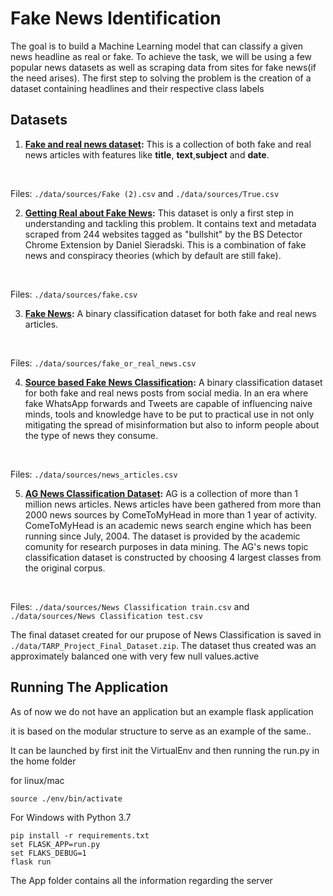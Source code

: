 # Fake News Identification

The goal is to build a Machine Learning model that can classify a given news headline as real or fake. To achieve the task, we will be using a few popular news datasets as well as scraping data from sites for fake news(if the need arises). The first step to solving the problem is the creation of a dataset containing headlines and their respective class labels
## Datasets

1. **[Fake and real news dataset](https://www.kaggle.com/clmentbisaillon/fake-and-real-news-dataset):** This is a collection of both fake and real news articles with features like **title**, **text**,**subject** and **date**. 
<br>

Files: `./data/sources/Fake (2).csv` and `./data/sources/True.csv`
<br>

2. **[Getting Real about Fake News](https://www.kaggle.com/mrisdal/fake-news):** This dataset is only a first step in understanding and tackling this problem. It contains text and metadata scraped from 244 websites tagged as "bullshit" by the BS Detector Chrome Extension by Daniel Sieradski. This is a combination of fake news and conspiracy theories (which by default are still fake).
<br>

Files: `./data/sources/fake.csv`
<br>

3. **[Fake News](https://www.kaggle.com/hassanamin/textdb3):** A binary classification dataset for both fake and real news articles. 
<br>

Files: `./data/sources/fake_or_real_news.csv`
<br>

4. **[Source based Fake News Classification](https://www.kaggle.com/ruchi798/source-based-news-classification):** A binary classification dataset for both fake and real news posts from social media. In an era where fake WhatsApp forwards and Tweets are capable of influencing naive minds, tools and knowledge have to be put to practical use in not only mitigating the spread of misinformation but also to inform people about the type of news they consume.  
<br>

Files: `./data/sources/news_articles.csv`
<br>

5. **[AG News Classification Dataset](https://www.kaggle.com/amananandrai/ag-news-classification-dataset):** AG is a collection of more than 1 million news articles. News articles have been gathered from more than 2000 news sources by ComeToMyHead in more than 1 year of activity. ComeToMyHead is an academic news search engine which has been running since July, 2004. The dataset is provided by the academic comunity for research purposes in data mining. The AG's news topic classification dataset is constructed by choosing 4 largest classes from the original corpus.
<br>

Files: `./data/sources/News Classification train.csv` and `./data/sources/News Classification test.csv`
<br>

The final dataset created for our prupose of News Classification is saved in `./data/TARP_Project_Final_Dataset.zip`. The dataset thus created was an approximately balanced one with very few null values.active



<!-- ## Model(s) Used

This needs to be a description of the model used and a brief overview of how it works in theory (e.g taken of a CNN Model): 

The network architecture used was a basic CNN model, with Max Pooling and ReLU Activation functions. Input images are resized to an optimal size and then fed into the **Convolutional layer**. These images are converted to their pixel values, which can be imagined as a three-dimensional matrix for the purpose of visualization. The **Convolutional layer** has a kernel. This kernel is generally a small matrix of specified kernel size mxnx3 (3 for RGB images). 
<br>

**Rectified Linear Unit (ReLU)** is the activation layer used in CNNs.The activation function is applied to increase non-linearity in the CNN. Images are made of different objects that are not linear to each other.


**Max Pooling:** A limitation of the feature map output of Convolutional Layers is that they record the precise position of features in the input. This means that small movements in the position of the feature in the input image will result in a different feature map. This can happen with re-cropping, rotation, shifting, and other minor changes to the input image. A common approach to addressing this problem from signal processing is called down sampling. This is where a lower resolution version of an input signal is created that still contains the large or important structural elements, without the fine detail that may not be as useful to the task.

## Future Work
Good ideas or strategies that you were not able to implement which you think can help  improve performance. -->


## Running The Application
As of now we do not have an application but an example flask application 

it is based on the modular structure to serve as an example of the same..

It can be launched by first init the VirtualEnv and then running the run.py in the home folder

for linux/mac
```
source ./env/bin/activate
```
For Windows with Python 3.7
```
pip install -r requirements.txt
set FLASK_APP=run.py
set FLAKS_DEBUG=1
flask run
```

The App folder contains all the information regarding the server
